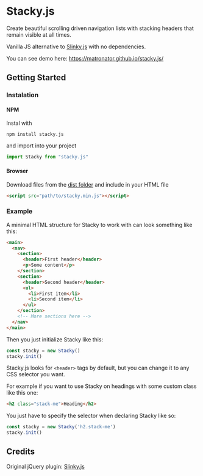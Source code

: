 <!-- #### Notice: If you like this project, please consider [donating](https://github.com/matronator#support). The battery on my macbook died and I need to get it replaced to be able to work, but a battery replacement for a 7 year old macbook is kinda expensive and money's little tight right now. Any help would be much appretiated! Thank you :) -->

# Stacky.js

Create beautiful scrolling driven navigation lists with stacking headers that remain visible at all times.

Vanilla JS alternative to [Slinky.js](https://github.com/iclanzan/slinky) with no dependencies.

You can see demo here: https://matronator.github.io/stacky.js/

## Getting Started

### Instalation

#### NPM

Instal with

```
npm install stacky.js
```

and import into your project

```javascript
import Stacky from "stacky.js"
```

#### Browser

Download files from the [dist folder](https://github.com/matronator/stacky.js/tree/master/dist) and include in your HTML file

```html
<script src="path/to/stacky.min.js"></script>
```

### Example

A minimal HTML structure for Stacky to work with can look something like this:

```html
<main>
  <nav>
    <section>
      <header>First header</header>
      <p>Some content</p>
    </section>
    <section>
      <header>Second header</header>
      <ul>
        <li>First item</li>
        <li>Second item</li>
      </ul>
    </section>
    <!-- More sections here -->
  </nav>
</main>
```

Then you just initialize Stacky like this:

```javascript
const stacky = new Stacky()
stacky.init()
```

Stacky.js looks for `<header>` tags by default, but you can change it to any CSS selector you want.

For example if you want to use Stacky on headings with some custom class like this one:

```html
<h2 class="stack-me">Heading</h2>
```

You just have to specify the selector when declaring Stacky like so:

```javascript
const stacky = new Stacky('h2.stack-me')
stacky.init()
```

## Credits

Original jQuery plugin: [Slinky.js](https://github.com/iclanzan/slinky)
